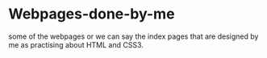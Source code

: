 # Webpages-done-by-me
some of the webpages or we can say the index pages that are designed by me as practising about HTML and CSS3. 
